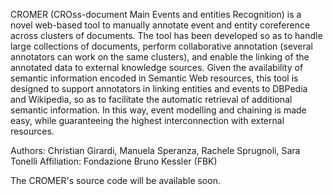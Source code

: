 CROMER (CROss-document Main Events and entities Recognition) is a novel web-based tool to manually annotate event and entity coreference across clusters of documents. The tool has been developed so as to handle large collections of documents, perform collaborative annotation (several annotators can work on the same clusters), and enable the linking of the annotated data to external knowledge sources. Given the availability of semantic information encoded in Semantic Web resources, this tool is designed to support annotators in linking entities and events to DBPedia and Wikipedia, so as to facilitate the automatic retrieval of additional semantic information. In this way, event modelling and chaining is made easy, while guaranteeing the highest interconnection with external resources.

Authors: Christian Girardi, Manuela Speranza, Rachele Sprugnoli, Sara Tonelli
Affiliation: Fondazione Bruno Kessler (FBK)

The CROMER's source code will be available soon.
